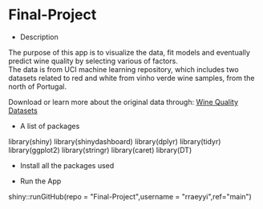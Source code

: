 # Final-Project

+ Description   

The purpose of this app is to visualize the data, fit models and eventually predict wine quality by selecting various of factors.   
The data is from UCI machine learning repository, which includes two datasets related to red and white from vinho verde wine samples, from the north of Portugal. 

Download or learn more about the original data through: [Wine Quality Datasets](https://archive.ics.uci.edu/ml/machine-learning-databases/wine-quality/)

+ A list of packages  

library(shiny)
library(shinydashboard)
library(dplyr)
library(tidyr)
library(ggplot2)
library(stringr)
library(caret)
library(DT)

+ Install all the packages used

+ Run the App

shiny::runGitHub(repo = "Final-Project",username = "rraeyyi",ref="main")
